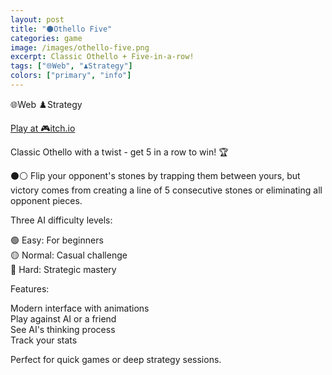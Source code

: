 ```yaml
---
layout: post
title: "⚫️Othello Five"
categories: game
image: /images/othello-five.png
excerpt: Classic Othello + Five-in-a-row!
tags: ["🌐Web", "♟️Strategy"]
colors: ["primary", "info"]
---
```


<span class="badge badge-primary">🌐Web</span>
<span class="badge badge-info">♟️Strategy</span>


<a href="https://sublevelgames.itch.io/othello-five" class="btn btn-primary btn-lg">Play at 🎮itch.io</a>


Classic Othello with a twist - get 5 in a row to win! 🏆

⚫⚪ Flip your opponent's stones by trapping them between yours, but victory comes from creating a line of 5 consecutive stones or eliminating all opponent pieces.

Three AI difficulty levels:

🟢 Easy: For beginners  
🟡 Normal: Casual challenge  
🔴 Hard: Strategic mastery  

Features:

Modern interface with animations  
Play against AI or a friend  
See AI's thinking process  
Track your stats


Perfect for quick games or deep strategy sessions.  
